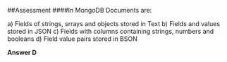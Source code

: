 ##Assessment
####In MongoDB Documents are:

a) Fields of strings, srrays and objects stored in Text
b) Fields and values stored in JSON
c) Fields with columns containing strings, numbers and booleans
d) Field value pairs stored in BSON

**Answer D**
